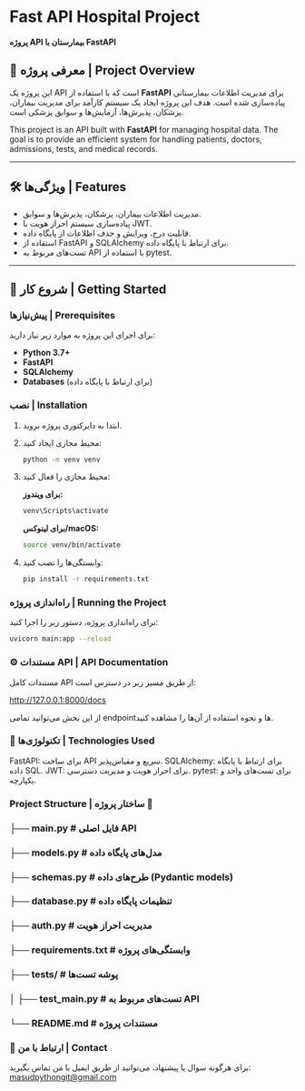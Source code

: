 # Fast API Hospital Project

**پروژه API بیمارستان با FastAPI**

## 📜 معرفی پروژه | Project Overview

این پروژه یک API است که با استفاده از **FastAPI** برای مدیریت اطلاعات بیمارستانی پیاده‌سازی شده است. هدف این پروژه ایجاد یک سیستم کارآمد برای مدیریت بیماران، پزشکان، پذیرش‌ها، آزمایش‌ها و سوابق پزشکی است.

This project is an API built with **FastAPI** for managing hospital data. The goal is to provide an efficient system for handling patients, doctors, admissions, tests, and medical records.

---

## 🛠 ویژگی‌ها | Features

- مدیریت اطلاعات بیماران، پزشکان، پذیرش‌ها و سوابق.
- پیاده‌سازی سیستم احراز هویت با JWT.
- قابلیت درج، ویرایش و حذف اطلاعات از پایگاه داده.
- استفاده از FastAPI و SQLAlchemy برای ارتباط با پایگاه داده.
- تست‌های مربوط به API با استفاده از pytest.

---

## 🚀 شروع کار | Getting Started

### پیش‌نیازها | Prerequisites

برای اجرای این پروژه به موارد زیر نیاز دارید:

- **Python 3.7+**
- **FastAPI**
- **SQLAlchemy**
- **Databases** (برای ارتباط با پایگاه داده)

### نصب | Installation

1. ابتدا به دایرکتوری پروژه بروید.
2. محیط مجازی ایجاد کنید:

    ```bash
    python -m venv venv
    ```

3. محیط مجازی را فعال کنید:

    **برای ویندوز:**

    ```bash
    venv\Scripts\activate
    ```

    **برای لینوکس/macOS:**

    ```bash
    source venv/bin/activate
    ```

4. وابستگی‌ها را نصب کنید:

    ```bash
    pip install -r requirements.txt
    ```


### راه‌اندازی پروژه | Running the Project

برای راه‌اندازی پروژه، دستور زیر را اجرا کنید:

```bash
uvicorn main:app --reload
```
### ⚙️ مستندات API | API Documentation
مستندات کامل API از طریق مسیر زیر در دسترس است:

http://127.0.0.1:8000/docs

از این بخش می‌توانید تمامی endpoint‌ها و نحوه استفاده از آن‌ها را مشاهده کنید.

### 🔧 تکنولوژی‌ها | Technologies Used 

FastAPI: برای ساخت API سریع و مقیاس‌پذیر.
SQLAlchemy: برای ارتباط با پایگاه داده SQL.
JWT: برای احراز هویت و مدیریت دسترسی.
pytest: برای تست‌های واحد و یکپارچه.



### Project Structure | ساختار پروژه 📂
### ├── main.py              #  فایل اصلی API
### ├── models.py            #  مدل‌های پایگاه داده
### ├── schemas.py           #  طرح‌های داده (Pydantic models)
### ├── database.py          #  تنظیمات پایگاه داده
### ├── auth.py              #  مدیریت احراز هویت
### ├── requirements.txt     #  وابستگی‌های پروژه
### ├── tests/               # پوشه تست‌ها
### │   ├── test_main.py     #  تست‌های مربوط به API
### └── README.md            #  مستندات پروژه




### 📧 ارتباط با من | Contact
برای هرگونه سوال یا پیشنهاد، می‌توانید از طریق ایمیل با من تماس بگیرید: masudpythongit@gmail.com
